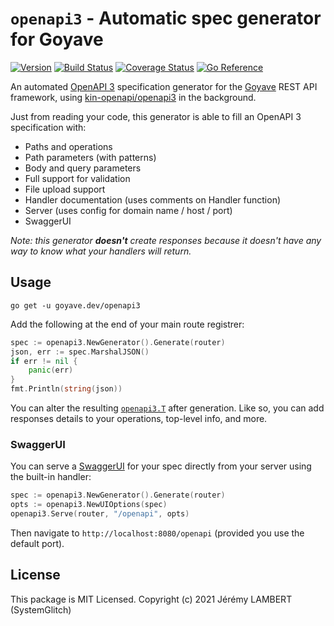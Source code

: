 # `openapi3` - Automatic spec generator for Goyave

[![Version](https://img.shields.io/github/v/release/go-goyave/openapi3?include_prereleases)](https://github.com/go-goyave/openapi3/releases)
[![Build Status](https://github.com/go-goyave/openapi3/workflows/Test/badge.svg)](https://github.com/go-goyave/gyv/actions)
[![Coverage Status](https://coveralls.io/repos/github/go-goyave/openapi3/badge.svg)](https://coveralls.io/github/go-goyave/openapi3)
[![Go Reference](https://pkg.go.dev/badge/goyave.dev/openapi3.svg)](https://pkg.go.dev/goyave.dev/openapi3)

An automated [OpenAPI 3](https://swagger.io/) specification generator for the [Goyave](https://github.com/go-goyave/goyave) REST API framework, using [kin-openapi/openapi3](https://pkg.go.dev/github.com/getkin/kin-openapi/openapi3) in the background.

Just from reading your code, this generator is able to fill an OpenAPI 3 specification with:
- Paths and operations
- Path parameters (with patterns)
- Body and query parameters
- Full support for validation
- File upload support
- Handler documentation (uses comments on Handler function)
- Server (uses config for domain name / host / port)
- SwaggerUI

*Note: this generator __doesn't__ create responses because it doesn't have any way to know what your handlers will return.*

## Usage

```
go get -u goyave.dev/openapi3
```

Add the following at the end of your main route registrer:
```go
spec := openapi3.NewGenerator().Generate(router)
json, err := spec.MarshalJSON()
if err != nil {
    panic(err)
}
fmt.Println(string(json))
```

You can alter the resulting [`openapi3.T`](https://pkg.go.dev/github.com/getkin/kin-openapi/openapi3#T) after generation. Like so, you can add responses details to your operations, top-level info, and more.

### SwaggerUI

You can serve a [SwaggerUI](https://swagger.io/tools/swagger-ui/) for your spec directly from your server using the built-in handler:

```go
spec := openapi3.NewGenerator().Generate(router)
opts := openapi3.NewUIOptions(spec)
openapi3.Serve(router, "/openapi", opts)
```

Then navigate to `http://localhost:8080/openapi` (provided you use the default port).

## License

This package is MIT Licensed. Copyright (c) 2021 Jérémy LAMBERT (SystemGlitch)
